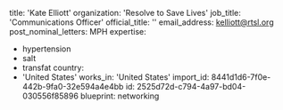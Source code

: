 title: 'Kate Elliott'
organization: 'Resolve to Save Lives'
job_title: 'Communications Officer'
official_title: ''
email_address: kelliott@rtsl.org
post_nominal_letters: MPH
expertise:
  - hypertension
  - salt
  - transfat
country:
  - 'United States'
works_in: 'United States'
import_id: 8441d1d6-7f0e-442b-9fa0-32e594a4e4bb
id: 2525d72d-c794-4a97-bd04-030556f85896
blueprint: networking
